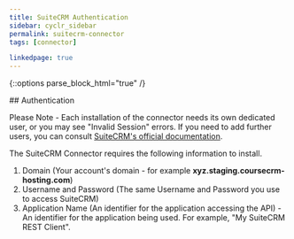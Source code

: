 ```yaml
---
title: SuiteCRM Authentication
sidebar: cyclr_sidebar
permalink: suitecrm-connector
tags: [connector]

linkedpage: true
---
```

{::options parse_block_html="true" /}
<section class="card">
## Authentication

Please Note - Each installation of the connector needs its own dedicated user, or you may see "Invalid Session" errors.  If you need to add further users, you can consult [SuiteCRM's official documentation](https://docs.suitecrm.com/admin/administration-panel/users/#_user_management).

The SuiteCRM Connector requires the following information to install.

1. Domain (Your account's domain - for example **xyz.staging.coursecrm-hosting.com**)
2. Username and Password (The same Username and Password you use to access SuiteCRM)
3. Application Name (An identifier for the application accessing the API) - An identifier for the application being used. For example, "My SuiteCRM REST Client".


</section>
